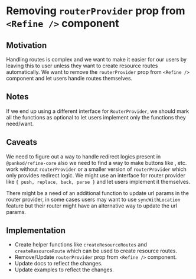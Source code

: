 # Removing `routerProvider` prop from `<Refine />` component

## Motivation

Handling routes is complex and we want to make it easier for our users by leaving this to user unless they want to create resource routes automatically. We want to remove the `routerProvider` prop from `<Refine />` component and let users handle routes themselves.

## Notes

If we end up using a different interface for `RouterProvider`, we should mark all the functions as optional to let users implement only the functions they need/want.

## Caveats

We need to figure out a way to handle redirect logics present in `@pankod/refine-core` also we need to find a way to make buttons like <ShowButton />, <CreateButton /> etc. work without `routerProvider` or a smaller version of `routerProvider` which only provides redirect logic. We might use an interface for router provider like `{ push, replace, back, parse }` and let users implement it themselves.

There might be a need of an additional function to update url params in the router provider, in some cases users may want to use `syncWithLocation` feature but their router might have an alternative way to update the url params.

## Implementation

- Create helper functions like `createResourceRoutes` and `createResourceRoute` which can be used to create resource routes.
- Remove/Update `routerProvider` prop from `<Refine />` component.
- Update docs to reflect the changes.
- Update examples to reflect the changes.